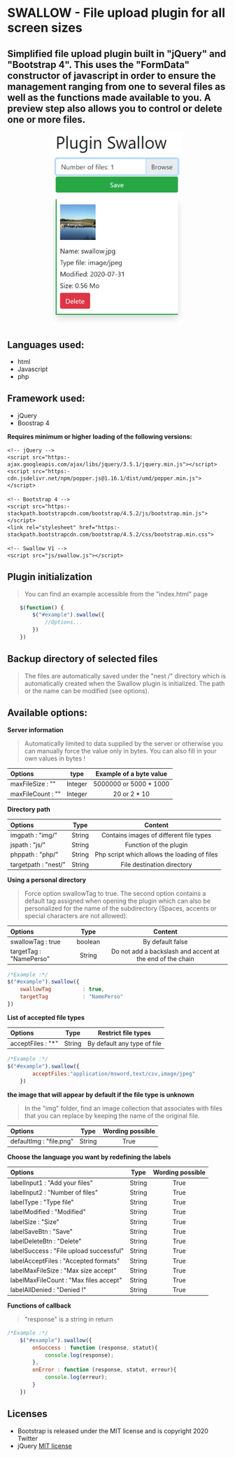 # SWALLOW - File upload plugin for all screen sizes
## Simplified file upload plugin built in "jQuery" and "Bootstrap 4". This uses the "FormData" constructor of javascript in order to ensure the management ranging from one to several files as well as the functions made available to you. A preview step also allows you to control or delete one or more files.

<p align="center">
  <img src="img/example.png" width="300" title="File upload">
</p>

## Languages ​​used:
- html
- Javascript
- php 

## Framework used:
- jQuery
- Boostrap 4

**Requires minimum or higher loading of the following versions:**

    <!-- jQuery -->
    <script src="https:- ajax.googleapis.com/ajax/libs/jquery/3.5.1/jquery.min.js"></script>
    <script src="https:- cdn.jsdelivr.net/npm/popper.js@1.16.1/dist/umd/popper.min.js"></script>

    <!-- Bootstrap 4 -->
    <script src="https:- stackpath.bootstrapcdn.com/bootstrap/4.5.2/js/bootstrap.min.js"></script>   
    <link rel="stylesheet" href="https:- stackpath.bootstrapcdn.com/bootstrap/4.5.2/css/bootstrap.min.css">

    <!-- Swallow V1 -->
    <script src="js/swallow.js"></script>    

## Plugin initialization

>You can find an example accessible from the "index.html" page

```javascript
    $(function() {
        $("#example").swallow({
            //Options...
        })
    })  
```

## Backup directory of selected files

>The files are automatically saved under the "nest /" directory which is automatically created when the Swallow plugin is initialized. The path or the name can be modified (see options).

## Available options:  

**Server information**
>Automatically limited to data supplied by the server or otherwise you can manually force the value only in bytes. You can also fill in your own values ​​in bytes !

| Options | type | Example of a byte value |
| :---         |     :---:      |     :---:      |
| maxFileSize         : "" | Integer | 5000000 or 5000 * 1000|
| maxFileCount        : "" | Integer| 20 or 2 * 10 |

**Directory path**

| Options | Type | Content |
| :---         |     :---:      |     :---:      |
| imgpath             : "img/" | String | Contains images of different file types |
| jspath              : "js/" | String |  Function of the plugin |
| phppath             : "php/" | String |  Php script which allows the loading of files |
| targetpath          : "nest/" | String |  File destination directory | 

**Using a personal directory**

>Force option swallowTag to true. The second option contains a default tag assigned when opening the plugin which can also be personalized for the name of the subdirectory (Spaces, accents or special characters are not allowed).

| Options | Type | Content |
| :---         |     :---:      |     :---:      |
| swallowTag          : true | boolean |  By default false |  
| targetTag           : "NamePerso" | String |  Do not add a backslash and accent at the end of the chain |  

```javascript
/*Example :*/
$("#example").swallow({
    swallowTag          : true,   
    targetTag           : "NamePerso"
})
``` 

**List of accepted file types**

| Options | Type | Restrict file types |
| :---         |     :---:      |     :---:      |
| acceptFiles         : "*"  | String |  By default any type of file |

```javascript
/*Example :*/
$("#example").swallow({ 
        acceptFiles:"application/msword,text/csv,image/jpeg"
    })
``` 

**the image that will appear by default if the file type is unknown**

>In the "img" folder, find an image collection that associates with files that you can replace by keeping the name of the original file.

| Options | Type | Wording possible |
| :---         |     :---:      |     :---:      |
| defaultImg          : "file.png" | String | True |

**Choose the language you want by redefining the labels**

| Options | Type | Wording possible |
| :---         |     :---:      |     :---:      |
| labelInput1         : "Add your files" | String | True |
| labelInput2         : "Number of files" | String | True |
| labelType           : "Type file" | String | True |
| labelModified       : "Modified" |  String |True |
| labelSize           : "Size" | String | True |
| labelSaveBtn        : "Save" | String | True |
| labelDeleteBtn      : "Delete" | String | True |
| labelSuccess        : "File upload successful" | String | True |
| labelAcceptFiles    : "Accepted formats" | String | True |
| labelMaxFileSize    : "Max size accept" | String | True |
| labelMaxFileCount   : "Max files accept" | String | True |
| labelAllDenied      : "Denied !" | String | True |

**Functions of callback**

> "response" is a string in return

```javascript
/*Example :*/
    $("#example").swallow({ 
        onSuccess : function (response, statut){
            console.log(response);
        },
        onError : function (response, statut, erreur){
            console.log(erreur);
        }
    })
``` 

## Licenses
- Bootstrap is released under the MIT license and is copyright 2020 Twitter
- jQuery [MIT license](https:tldrlegal.com/license/mit-license)

